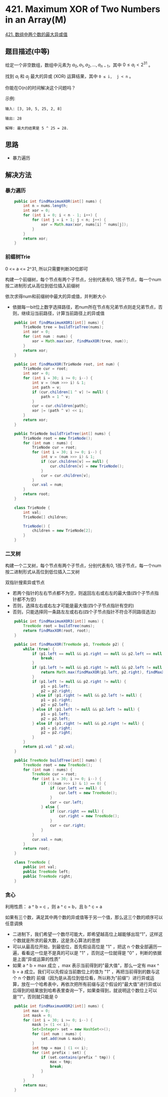 
# 421. Maximum XOR of Two Numbers in an Array(M)

[421. 数组中两个数的最大异或值](https://leetcode-cn.com/problems/maximum-xor-of-two-numbers-in-an-array/)

## 题目描述(中等)

给定一个非空数组，数组中元素为 $a_0, a_1, a_2, … , a_{n-1}$，其中 $0 ≤ a_i < 2^{31}$ 。

找到 $a_i$ 和 $a_j$ 最大的异或 (XOR) 运算结果，其中 `0 ≤ i,  j < n` 。

你能在O(n)的时间解决这个问题吗？

示例:
```
输入: [3, 10, 5, 25, 2, 8]

输出: 28

解释: 最大的结果是 5 ^ 25 = 28.
```

## 思路

- 暴力遍历

## 解决方法

### 暴力遍历

```java
    public int findMaximumXOR(int[] nums) {
        int n = nums.length;
        int xor = 0;
        for (int i = 0; i < n - 1; i++) {
            for (int j = i + 1; j < n; j++) {
                xor = Math.max(xor, nums[i] ^ nums[j]);
            }
        }
        return xor;
    }
```

### 前缀树Trie

0 <= a <= 2^31, 所以只需要判断30位即可

构建一个前缀树，每个节点有两个子节点，分别代表有0, 1孩子节点，每一个num按二进制形式从高位到低位插入前缀树

依次求得num和前缀树中最大的异或值，并判断大小
- 依据每一bit位上数字选择路径，若num所在节点有兄弟节点则走兄弟节点，否则，继续沿当前路径，计算当前路径上的异或值


```java
    public int findMaximumXOR1(int[] nums) {
        TrieNode tree = buildTrieTree(nums);
        int xor = 0;
        for (int num : nums) {
            xor = Math.max(xor, findMaxXOR(tree, num));
        }
        return xor;
    }

    public int findMaxXOR(TrieNode root, int num) {
        TrieNode cur = root;
        int xor = 0;
        for (int i = 30; i >= 0; i--) {
            int v = (num >>> i) & 1;
            int path = v;
            if (cur.children[1 ^ v] != null) {
                path = 1 ^ v;
            }
            cur = cur.children[path];
            xor |= (path ^ v) << i;
        }
        return xor;
    }

    public TrieNode buildTrieTree(int[] nums) {
        TrieNode root = new TrieNode();
        for (int num : nums) {
            TrieNode cur = root;
            for (int i = 30; i >= 0; i--) {
                int v = (num >>> i) & 1;
                if (cur.children[v] == null) {
                    cur.children[v] = new TrieNode();
                }
                cur = cur.children[v];
            }
            cur.val = num;
        }
        return root;
    }

    class TrieNode {
        int val;
        TrieNode[] children;

        TrieNode() {
            children = new TrieNode[2];
        }
    }
```

### 二叉树

构建一个二叉树，每个节点有两个子节点，分别代表有0, 1孩子节点，每一个num按二进制形式从高位到低位插入二叉树

双指针搜索异或节点
- 若两个指针的左右节点都不为空，则返回左右或右左的最大值(四个子节点指针都不为空)
- 否则，选择左右或右左才可能是最大值(四个子节点指针有空的)
- 否则，只能选择同一条路左左或右右(四个子节点指针不符合不同路径选法)

```java
    public int findMaximumXOR3(int[] nums) {
        TreeNode root = buildTree(nums);
        return findMaxXOR(root, root);
    }

    public int findMaxXOR(TreeNode p1, TreeNode p2) {
        while (true) {
            if (p1.left == null && p1.right == null && p2.left == null && p2.right == null) {
                break;
            }
            if (p1.left != null && p1.right != null && p2.left != null && p2.right != null) {
                return Math.max(findMaxXOR(p1.left, p2.right), findMaxXOR(p1.right, p2.left));
            }
            if (p1.left != null && p2.right != null) {
                p1 = p1.left;
                p2 = p2.right;
            } else if (p1.right != null && p2.left != null) {
                p1 = p1.right;
                p2 = p2.left;
            } else if (p1.left != null && p2.left != null) {
                p1 = p1.left;
                p2 = p2.left;
            } else if (p1.right != null && p2.right != null) {
                p1 = p1.right;
                p2 = p2.right;
            }
        }
        return p1.val ^ p2.val;
    }

    public TreeNode buildTree(int[] nums) {
        TreeNode root = new TreeNode();
        for (int num : nums) {
            TreeNode cur = root;
            for (int i = 30; i >= 0; i--) {
                if (((num >>> i) & 1) == 0) {
                    if (cur.left == null) {
                        cur.left = new TreeNode();
                    }
                    cur = cur.left;
                } else {
                    if (cur.right == null) {
                        cur.right = new TreeNode();
                    }
                    cur = cur.right;
                }
            }
            cur.val = num;
        }
        return root;
    }

    class TreeNode {
        public int val;
        public TreeNode left;
        public TreeNode right;
    }
```

### 贪心

利用性质： a ^ b = c ，则 a ^ c = b，且 b ^ c = a

如果有三个数，满足其中两个数的异或值等于另一个值，那么这三个数的顺序可以任意调换

- 二进制下，我们希望一个数尽可能大，即希望越高位上越能够出现“1”，这样这个数就是所求的最大数，这是贪心算法的思想
- 可以从最高位开始，到最低位，首先假设高位是 "1" ，把这 n 个数全部遍历一遍，看看这一位是不是真的可以是 "1" ，否则这一位就得是 "0" ，判断的依据是上面“异或运算的性质”
- 如果 a ^ b = max 成立 ，max 表示当前得到的"最大值"，那么一定有 max ^ b = a 成立。我们可以先假设当前数位上的值为 "1" ，再把当前得到的数与这个 n 个数的 前缀（因为是从高位到低位看，所以称为"前缀"）进行异或运算，放在一个哈希表中，再依次把所有前缀与这个假设的"最大值"进行异或以后得到的结果放到哈希表里查询一下，如果查得到，就说明这个数位上可以是"1"，否则就只能是 0


```java
    public int findMaximumXOR2(int[] nums) {
        int max = 0;
        int mask = 0;
        for (int i = 30; i >= 0; i--) {
            mask |= (1 << i);
            Set<Integer> set = new HashSet<>();
            for (int num : nums) {
                set.add(num & mask);
            }
            int tmp = max | (1 << i);
            for (int prefix : set) {
                if (set.contains(prefix ^ tmp)) {
                    max = tmp;
                    break;
                }
            }
        }
        return max;
    }
```
